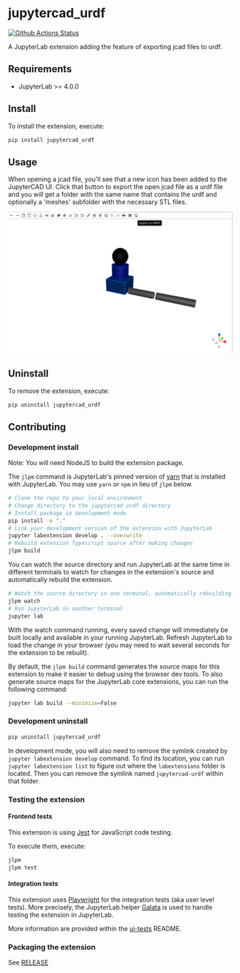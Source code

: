 # jupytercad_urdf

[![Github Actions Status](https://github.com/Yahiewi/JupyterCAD-urdf.git/workflows/Build/badge.svg)](https://github.com/Yahiewi/JupyterCAD-urdf.git/actions/workflows/build.yml)

A JupyterLab extension adding the feature of exporting jcad files to urdf.

## Requirements

- JupyterLab >= 4.0.0

## Install

To install the extension, execute:

```bash
pip install jupytercad_urdf
```

## Usage

When opening a jcad file, you'll see that a new icon has been added to the JupyterCAD UI. Click that button to export the open jcad file as a urdf file and you will get a folder with the same name that contains the urdf and optionally a 'meshes' subfolder with the necessary STL files.

![export_button](./images/export_button.png 'Export Button')

## Uninstall

To remove the extension, execute:

```bash
pip uninstall jupytercad_urdf
```

## Contributing

### Development install

Note: You will need NodeJS to build the extension package.

The `jlpm` command is JupyterLab's pinned version of
[yarn](https://yarnpkg.com/) that is installed with JupyterLab. You may use
`yarn` or `npm` in lieu of `jlpm` below.

```bash
# Clone the repo to your local environment
# Change directory to the jupytercad_urdf directory
# Install package in development mode
pip install -e "."
# Link your development version of the extension with JupyterLab
jupyter labextension develop . --overwrite
# Rebuild extension Typescript source after making changes
jlpm build
```

You can watch the source directory and run JupyterLab at the same time in different terminals to watch for changes in the extension's source and automatically rebuild the extension.

```bash
# Watch the source directory in one terminal, automatically rebuilding when needed
jlpm watch
# Run JupyterLab in another terminal
jupyter lab
```

With the watch command running, every saved change will immediately be built locally and available in your running JupyterLab. Refresh JupyterLab to load the change in your browser (you may need to wait several seconds for the extension to be rebuilt).

By default, the `jlpm build` command generates the source maps for this extension to make it easier to debug using the browser dev tools. To also generate source maps for the JupyterLab core extensions, you can run the following command:

```bash
jupyter lab build --minimize=False
```

### Development uninstall

```bash
pip uninstall jupytercad_urdf
```

In development mode, you will also need to remove the symlink created by `jupyter labextension develop`
command. To find its location, you can run `jupyter labextension list` to figure out where the `labextensions`
folder is located. Then you can remove the symlink named `jupytercad-urdf` within that folder.

### Testing the extension

#### Frontend tests

This extension is using [Jest](https://jestjs.io/) for JavaScript code testing.

To execute them, execute:

```sh
jlpm
jlpm test
```

#### Integration tests

This extension uses [Playwright](https://playwright.dev/docs/intro) for the integration tests (aka user level tests).
More precisely, the JupyterLab helper [Galata](https://github.com/jupyterlab/jupyterlab/tree/master/galata) is used to handle testing the extension in JupyterLab.

More information are provided within the [ui-tests](./ui-tests/README.md) README.

### Packaging the extension

See [RELEASE](RELEASE.md)
